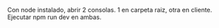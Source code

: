Con node instalado, abrir 2 consolas.
1 en carpeta raiz, otra en cliente.
Ejecutar npm run dev en ambas.